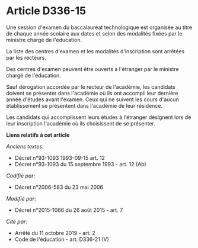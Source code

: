 # Article D336-15

Une session d'examen du baccalauréat technologique est organisée  au titre de chaque année scolaire aux dates et selon des
modalités fixées par le ministre chargé de l'éducation. 

La liste des centres d'examen et les modalités d'inscription sont arrêtées par les recteurs. 

Des centres d'examen peuvent être ouverts à l'étranger par le ministre chargé de l'éducation. 

Sauf dérogation accordée par le recteur de l'académie, les candidats doivent se présenter dans l'académie où ils ont accompli
leur dernière année d'études avant l'examen. Ceux qui ne suivent les cours d'aucun établissement se présentent dans
l'académie de leur résidence. 

Les candidats qui accomplissent leurs études à l'étranger désignent lors de leur inscription l'académie où ils choisissent de
se présenter.

**Liens relatifs à cet article**

_Anciens textes_:

  - Décret n°93-1093 1993-09-15 art. 12
  - Décret n°93-1093 du 15 septembre 1993 - art. 12 (Ab)

_Codifié par_:

  - Décret n°2006-583 du 23 mai 2006

_Modifié par_:

  - Décret n°2015-1066 du 26 août 2015 - art. 7

_Cité par_:

  - Arrêté du 11 octobre 2019 - art. 2
  - Code de l'éducation - art. D336-21 (V)
